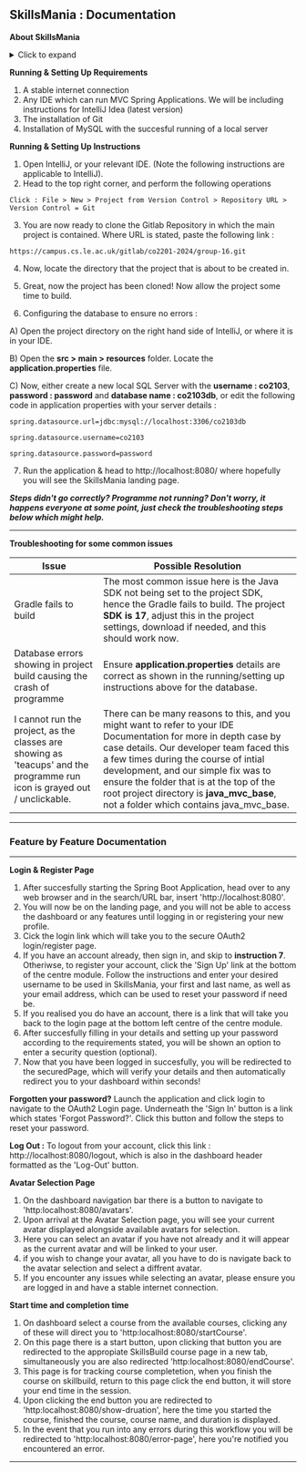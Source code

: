 ## SkillsMania : Documentation
**About SkillsMania**

<details><summary>Click to expand</summary>
SkillsMania is a Spring Boot Web Application, which gamifies elements of IBM SkillsBuild to create a more attractive and engaging learning environment. SkillsMania has not been officially deployed to a live domain as of yet, and is still going through iterations of development, hence there are some additional running instructions to get SkillsMania up and running on your machine.
</details>

**Running & Setting Up Requirements**

1. A stable internet connection
2. Any IDE which can run MVC Spring Applications. We will be including instructions for IntelliJ Idea (latest version)
3. The installation of Git
4. Installation of MySQL with the succesful running of a local server

**Running & Setting Up Instructions**

1. Open IntelliJ, or your relevant IDE. (Note the following instructions are applicable to IntelliJ).
2. Head to the top right corner, and perform the following operations

`Click : File > New > Project from Version Control > Repository URL > Version Control = Git`

3. You are now ready to clone the Gitlab Repository in which the main project is contained. Where URL is stated, paste the following link :

`https://campus.cs.le.ac.uk/gitlab/co2201-2024/group-16.git`

4. Now, locate the directory that the project that is about to be created in.

5. Great, now the project has been cloned! Now allow the project some time to build.

6. Configuring the database to ensure no errors : 

A) Open the project directory on the right hand side of IntelliJ, or where it is in your IDE. 

B) Open the **src > main > resources** folder. Locate the **application.properties** file. 

C) Now, either create a new local SQL Server with the **username : co2103**, **password : password** and **database name : co2103db**, or edit the following code in application properties with your server details : 

```
spring.datasource.url=jdbc:mysql://localhost:3306/co2103db

spring.datasource.username=co2103

spring.datasource.password=password
```
7. Run the application & head to http://localhost:8080/ where hopefully you will see the SkillsMania landing page.

**_Steps didn't go correctly? Programme not running? Don't worry, it happens everyone at some point, just check the troubleshooting steps below which might help._**

------------------------------

**Troubleshooting for some common issues**

| Issue    | Possible Resolution |
| ------ | ------ |
|    Gradle fails to build    | The most common issue here is the Java SDK not being set to the project SDK, hence the Gradle fails to build. The project **SDK is 17**, adjust this in the project settings, download if needed, and this should work now.       |
|   Database errors showing in project build causing the crash of programme     |  Ensure **application.properties** details are correct as shown in the running/setting up instructions above for the database.      |
I cannot run the project, as the classes are showing as 'teacups' and the programme run icon is grayed out / unclickable. | There can be many reasons to this, and you might want to refer to your IDE Documentation for more in depth case by case details. Our developer team faced this a few times during the course of intial development, and our simple fix was to ensure the folder that is at the top of the root project directory is **java_mvc_base**, not a folder which contains java_mvc_base.

---------------------------------------
### Feature by Feature Documentation
---------------------------------------

**Login & Register Page**
1. After succesfully starting the Spring Boot Application, head over to any web browser and in the search/URL bar,
insert 'http://localhost:8080'.
2. You will now be on the landing page, and you will not be able to access the dashboard or any features until logging in or registering your new profile.
3. Cick the login link which will take you to the secure OAuth2 login/register page.
4. If you have an account already, then sign in, and skip to **instruction 7**. Otheriwse, to register your account, click the 'Sign Up' link at the bottom of the centre module. Follow the instructions and enter your desired username to be used in SkillsMania, your first and last name, as well as your email address, which can be used to reset your password if need be.
5. If you realised you do have an account, there is a link that will take you back to the login page at the bottom left centre of the centre module.
6. After succesfully filling in your details and setting up your password according to the requirements stated, you will be shown an option to enter a security question (optional).
7. Now that you have been logged in succesfully, you will be redirected to the securedPage, which will verify your details and then automatically redirect you to your dashboard within seconds!

**Forgotten your password?** Launch the application and click login to navigate to the OAuth2 Login page. Underneath the 'Sign In' button is a link which states 'Forgot Password?'. Click this button and follow the steps to reset your password.

**Log Out :** To logout from your account, click this link : http://localhost:8080/logout, which is also in the dashboard header formatted as the 'Log-Out' button.

**Avatar Selection Page**
1. On the dashboard navigation bar there is a button to navigate to 'http:localhost:8080/avatars'.
2. Upon arrival at the Avatar Selection page, you will see your current avatar displayed alongside available avatars for selection.
3. Here you can select an avatar if you have not already and it will appear as the current avatar and will be linked to your user.
4. if you wish to change your avatar, all you have to do is navigate back to the avatar selection and select a diffrent avatar.
5. If you encounter any issues while selecting an avatar, please ensure you are logged in and have a stable internet connection.

**Start time and completion time**
1. On dashboard select a course from the available courses, clicking any of these will direct you to 'http:localhost:8080/startCourse'.
2. On this page there is a  start button, upon clicking that button you are redirected to the appropiate SkillsBuild course page in a new tab, simultaneously you are also redirected 'http:localhost:8080/endCourse'.
3. This page is for tracking course completetion, when you finish the course on skillbuild, return to this page click the end button, it will store your end time in the session.
4. Upon clicking the end button you are redirected to 'http:localhost:8080/show-druation', here the time you started the course, finished the course, course name, and duration is displayed.
5. In the event that you run into any errors during this workflow you will be redirected to 'http:localhost:8080/error-page', here you're notified you encountered an error. 
---------------------------------------
